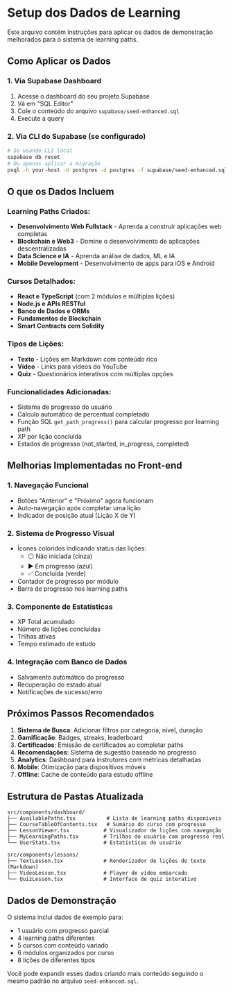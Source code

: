 # Setup dos Dados de Learning

Este arquivo contém instruções para aplicar os dados de demonstração melhorados para o sistema de learning paths.

## Como Aplicar os Dados

### 1. Via Supabase Dashboard
1. Acesse o dashboard do seu projeto Supabase
2. Vá em "SQL Editor"
3. Cole o conteúdo do arquivo `supabase/seed-enhanced.sql`
4. Execute a query

### 2. Via CLI do Supabase (se configurado)
```bash
# Se usando CLI local
supabase db reset
# Ou apenas aplicar a migração
psql -h your-host -U postgres -d postgres -f supabase/seed-enhanced.sql
```

## O que os Dados Incluem

### Learning Paths Criados:
- **Desenvolvimento Web Fullstack** - Aprenda a construir aplicações web completas
- **Blockchain e Web3** - Domine o desenvolvimento de aplicações descentralizadas  
- **Data Science e IA** - Aprenda análise de dados, ML e IA
- **Mobile Development** - Desenvolvimento de apps para iOS e Android

### Cursos Detalhados:
- **React e TypeScript** (com 2 módulos e múltiplas lições)
- **Node.js e APIs RESTful**
- **Banco de Dados e ORMs**
- **Fundamentos de Blockchain**
- **Smart Contracts com Solidity**

### Tipos de Lições:
- **Texto** - Lições em Markdown com conteúdo rico
- **Vídeo** - Links para vídeos do YouTube
- **Quiz** - Questionários interativos com múltiplas opções

### Funcionalidades Adicionadas:
- Sistema de progresso do usuário
- Cálculo automático de percentual completado
- Função SQL `get_path_progress()` para calcular progresso por learning path
- XP por lição concluída
- Estados de progresso (not_started, in_progress, completed)

## Melhorias Implementadas no Front-end

### 1. Navegação Funcional
- Botões "Anterior" e "Próximo" agora funcionam
- Auto-navegação após completar uma lição
- Indicador de posição atual (Lição X de Y)

### 2. Sistema de Progresso Visual
- Ícones coloridos indicando status das lições:
  - ⚪ Não iniciada (cinza)
  - ▶️ Em progresso (azul)
  - ✅ Concluída (verde)
- Contador de progresso por módulo
- Barra de progresso nos learning paths

### 3. Componente de Estatísticas
- XP Total acumulado
- Número de lições concluídas
- Trilhas ativas
- Tempo estimado de estudo

### 4. Integração com Banco de Dados
- Salvamento automático do progresso
- Recuperação do estado atual
- Notificações de sucesso/erro

## Próximos Passos Recomendados

1. **Sistema de Busca**: Adicionar filtros por categoria, nível, duração
2. **Gamificação**: Badges, streaks, leaderboard
3. **Certificados**: Emissão de certificados ao completar paths
4. **Recomendações**: Sistema de sugestão baseado no progresso
5. **Analytics**: Dashboard para instrutores com métricas detalhadas
6. **Mobile**: Otimização para dispositivos móveis
7. **Offline**: Cache de conteúdo para estudo offline

## Estrutura de Pastas Atualizada

```
src/components/dashboard/
├── AvailablePaths.tsx          # Lista de learning paths disponíveis
├── CourseTableOfContents.tsx   # Sumário do curso com progresso
├── LessonViewer.tsx           # Visualizador de lições com navegação
├── MyLearningPaths.tsx        # Trilhas do usuário com progresso real
└── UserStats.tsx              # Estatísticas do usuário

src/components/lessons/
├── TextLesson.tsx             # Renderizador de lições de texto (Markdown)
├── VideoLesson.tsx            # Player de vídeo embarcado
└── QuizLesson.tsx             # Interface de quiz interativo
```

## Dados de Demonstração

O sistema inclui dados de exemplo para:
- 1 usuário com progresso parcial
- 4 learning paths diferentes
- 5 cursos com conteúdo variado
- 6 módulos organizados por curso
- 8 lições de diferentes tipos

Você pode expandir esses dados criando mais conteúdo seguindo o mesmo padrão no arquivo `seed-enhanced.sql`.